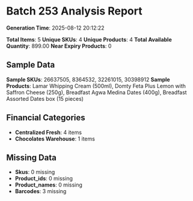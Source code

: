 # Batch 253 Analysis Report

**Generation Time**: 2025-08-12 20:12:22

**Total Items**: 5
**Unique SKUs**: 4
**Unique Products**: 4
**Total Available Quantity**: 899.00
**Near Expiry Products**: 0

## Sample Data
**Sample SKUs**: 26637505, 8364532, 32261015, 30398912
**Sample Products**: Lamar Whipping Cream (500ml), Domty Feta Plus Lemon with Saffron Cheese (250g), Breadfast Agwa Medina Dates (400g), Breadfast Assorted Dates box (15 pieces)

## Financial Categories
- **Centralized Fresh**: 4 items
- **Chocolates Warehouse**: 1 items

## Missing Data
- **Skus**: 0 missing
- **Product_ids**: 0 missing
- **Product_names**: 0 missing
- **Barcodes**: 3 missing
